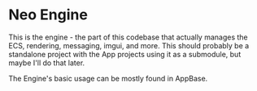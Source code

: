 
# Neo Engine

This is the engine - the part of this codebase that actually manages the ECS, rendering, messaging, imgui, and more. This should probably be a standalone project with the App projects using it as a submodule, but maybe I'll do that later. 


The Engine's basic usage can be mostly found in AppBase.

